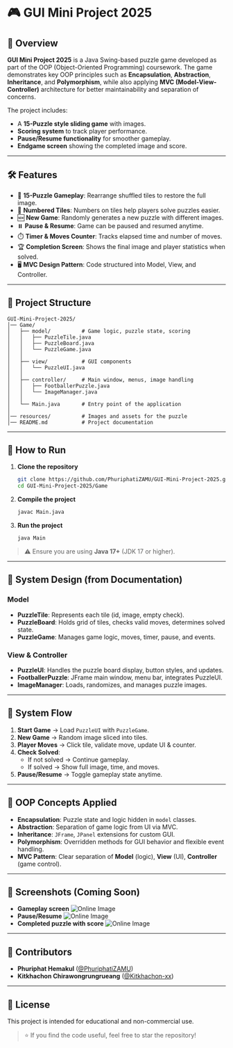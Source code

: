 # 🎮 GUI Mini Project 2025

## 📌 Overview
**GUI Mini Project 2025** is a Java Swing-based puzzle game developed as part of the OOP (Object-Oriented Programming) coursework. The game demonstrates key OOP principles such as **Encapsulation**, **Abstraction**, **Inheritance**, and **Polymorphism**, while also applying **MVC (Model-View-Controller)** architecture for better maintainability and separation of concerns.

The project includes:
- A **15-Puzzle style sliding game** with images.
- **Scoring system** to track player performance.
- **Pause/Resume functionality** for smoother gameplay.
- **Endgame screen** showing the completed image and score.

---

## 🛠️ Features
- 🎲 **15-Puzzle Gameplay**: Rearrange shuffled tiles to restore the full image.
- 🔢 **Numbered Tiles**: Numbers on tiles help players solve puzzles easier.
- 🆕 **New Game**: Randomly generates a new puzzle with different images.
- ⏸️ **Pause & Resume**: Game can be paused and resumed anytime.
- ⏱️ **Timer & Moves Counter**: Tracks elapsed time and number of moves.
- 🏆 **Completion Screen**: Shows the final image and player statistics when solved.
- 🖥️ **MVC Design Pattern**: Code structured into Model, View, and Controller.

---

## 📂 Project Structure
```
GUI-Mini-Project-2025/
│── Game/
│   ├── model/          # Game logic, puzzle state, scoring
│   │   ├── PuzzleTile.java
│   │   ├── PuzzleBoard.java
│   │   └── PuzzleGame.java
│   │
│   ├── view/           # GUI components
│   │   └── PuzzleUI.java
│   │
│   ├── controller/     # Main window, menus, image handling
│   │   ├── FootballerPuzzle.java
│   │   └── ImageManager.java
│   │
│   └── Main.java       # Entry point of the application
│
│── resources/          # Images and assets for the puzzle
│── README.md           # Project documentation
```

---

## 🚀 How to Run
1. **Clone the repository**
   ```bash
   git clone https://github.com/PhuriphatiZAMU/GUI-Mini-Project-2025.git
   cd GUI-Mini-Project-2025/Game
   ```

2. **Compile the project**
   ```bash
   javac Main.java
   ```

3. **Run the project**
   ```bash
   java Main
   ```

> ⚠️ Ensure you are using **Java 17+** (JDK 17 or higher).

---

## 🎯 System Design (from Documentation)
### **Model**
- **PuzzleTile**: Represents each tile (id, image, empty check).
- **PuzzleBoard**: Holds grid of tiles, checks valid moves, determines solved state.
- **PuzzleGame**: Manages game logic, moves, timer, pause, and events.

### **View & Controller**
- **PuzzleUI**: Handles the puzzle board display, button styles, and updates.
- **FootballerPuzzle**: JFrame main window, menu bar, integrates PuzzleUI.
- **ImageManager**: Loads, randomizes, and manages puzzle images.

---

## 🔄 System Flow
1. **Start Game** → Load `PuzzleUI` with `PuzzleGame`.
2. **New Game** → Random image sliced into tiles.
3. **Player Moves** → Click tile, validate move, update UI & counter.
4. **Check Solved**:
   - If not solved → Continue gameplay.
   - If solved → Show full image, time, and moves.
5. **Pause/Resume** → Toggle gameplay state anytime.

---

## 🎯 OOP Concepts Applied
- **Encapsulation**: Puzzle state and logic hidden in `model` classes.
- **Abstraction**: Separation of game logic from UI via MVC.
- **Inheritance**: `JFrame`, `JPanel` extensions for custom GUI.
- **Polymorphism**: Overridden methods for GUI behavior and flexible event handling.
- **MVC Pattern**: Clear separation of **Model** (logic), **View** (UI), **Controller** (game control).

---

## 📸 Screenshots (Coming Soon)
- **Gameplay screen**
![Online Image](https://1drv.ms/i/c/873b63fcf34663cf/EVXCxPngROVEvKaS2VKKn5wBFh88xgF18a2WNmPm-E0npw?e=xSW2Tm)
- **Pause/Resume**
![Online Image](https://1drv.ms/i/c/873b63fcf34663cf/EUuMDczchEFKugFvMq-8VVcB0HkmKC8lcBTXXjyVtIGH2g?e=PhTcWE)
- **Completed puzzle with score**
![Online Image](https://1drv.ms/i/c/873b63fcf34663cf/EUftDGOY4DxGkT06nMevIG8BrdOB19PKmbLmTNo6OQfgaw?e=kqo94r)

---

## 👥 Contributors
- **Phuriphat Hemakul** ([@PhuriphatiZAMU](https://github.com/PhuriphatiZAMU))
- **Kitkhachon Chirawongrungrueang** ([@Kitkhachon-xx](https://github.com/Kitkhachon-xx))

---

## 📜 License

This project is intended for educational and non-commercial use.

> ⭐ If you find the code useful, feel free to star the repository!

